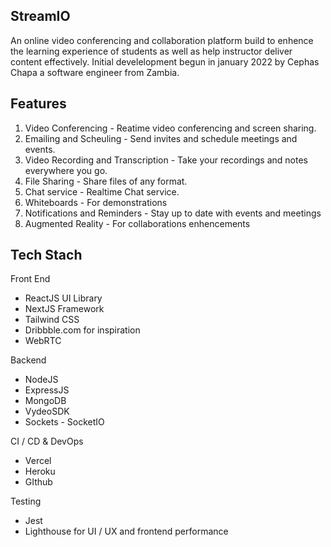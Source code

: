 ## StreamIO

An online video conferencing and collaboration platform build to enhence the learning experience of students as well as help instructor deliver content effectively.
Initial develelopment begun in january 2022 by Cephas Chapa a software engineer from Zambia. 

## Features

1. Video Conferencing - Reatime video conferencing and screen sharing.
2. Emailing and Scheuling - Send invites and schedule meetings and events.
3. Video Recording and Transcription - Take your recordings and notes everywhere you go.
4. File Sharing - Share files of any format.
5. Chat service - Realtime Chat service.
6. Whiteboards - For demonstrations
7. Notifications and Reminders - Stay up to date with events and meetings
8. Augmented Reality - For collaborations enhencements


## Tech Stach
Front End
- ReactJS UI Library
- NextJS Framework
- Tailwind CSS
- Dribbble.com for inspiration
- WebRTC

Backend
- NodeJS
- ExpressJS
- MongoDB
- VydeoSDK
- Sockets - SocketIO

CI / CD & DevOps
- Vercel
- Heroku
- GIthub

Testing
- Jest
- Lighthouse for UI / UX and frontend performance

